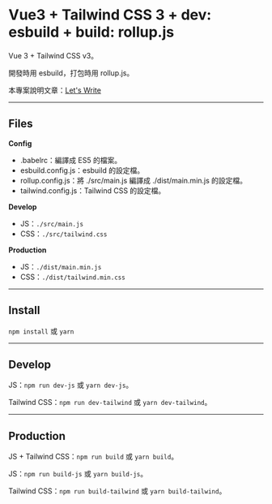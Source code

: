 # Vue3 + Tailwind CSS 3 + dev: esbuild + build: rollup.js

Vue 3 + Tailwind CSS v3。

開發時用 esbuild，打包時用 rollup.js。

本專案說明文章：[Let's Write](https://www.letswrite.tw/vue-tailwind-esbuild-rollup/)

---

## Files

**Config**

- .babelrc：編譯成 ES5 的檔案。
- esbuild.config.js：esbuild 的設定檔。
- rollup.config.js：將 ./src/main.js 編譯成 ./dist/main.min.js 的設定檔。
- tailwind.config.js：Tailwind CSS 的設定檔。

**Develop**

- JS：`./src/main.js`
- CSS：`./src/tailwind.css`

**Production**

- JS：`./dist/main.min.js`
- CSS：`./dist/tailwind.min.css`

---

## Install

`npm install` 或 `yarn`

---

## Develop

JS：`npm run dev-js` 或 `yarn dev-js`。

Tailwind CSS：`npm run dev-tailwind` 或 `yarn dev-tailwind`。

---

## Production

JS + Tailwind CSS：`npm run build` 或 `yarn build`。

JS：`npm run build-js` 或 `yarn build-js`。

Tailwind CSS：`npm run build-tailwind` 或 `yarn build-tailwind`。